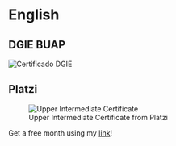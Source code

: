 # English

## DGIE BUAP

![Certificado DGIE](https://imgur.com/TPKQDsU.jpg)

## Platzi

<figure>
  <img
  src="https://imgur.com/nXPuGl6.jpg"
  alt="Upper Intermediate Certificate">
  <figcaption>Upper Intermediate Certificate from Platzi</figcaption>
</figure>

Get a free month using my [link](https://platzi.com/r/davidsilvaa/)!